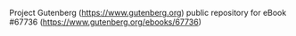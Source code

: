 Project Gutenberg (https://www.gutenberg.org) public repository for
eBook #67736 (https://www.gutenberg.org/ebooks/67736)
